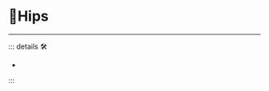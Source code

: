 # 🔷<soma>Hips</soma>

---

<!-- =================================================== -->
<!-- =================================================== -->
<!-- =================================================== -->
<!-- =================================================== -->
<!-- =================================================== -->
::: details 🛠

-

:::
